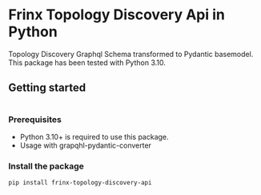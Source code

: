 # Frinx Topology Discovery Api in Python


Topology Discovery Graphql Schema transformed to Pydantic basemodel.
This package has been tested with Python 3.10.


## Getting started

```python

```
### Prerequisites

- Python 3.10+ is required to use this package.
- Usage with grapqhl-pydantic-converter

### Install the package

```bash
pip install frinx-topology-discovery-api
```
